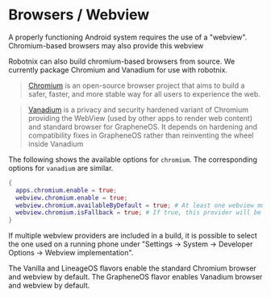 # Browsers / Webview

A properly functioning Android system requires the use of a "webview".
Chromium-based browsers may also provide this webview 

Robotnix can also build chromium-based browsers from source.
We currently package Chromium and Vanadium for use with robotnix.


> [Chromium](https://www.chromium.org/) is an open-source browser project that aims to build a safer, faster, and more stable way for all users to experience the web.

> [Vanadium](https://github.com/GrapheneOS/Vanadium) is a privacy and security hardened variant of Chromium providing the WebView (used by other apps to render web content) and standard browser for GrapheneOS.
> It depends on hardening and compatibility fixes in GrapheneOS rather than reinventing the wheel inside Vanadium

The following shows the available options for `chromium`. The corresponding options for `vanadium` are similar.
```nix
{
  apps.chromium.enable = true;
  webview.chromium.enable = true;
  webview.chromium.availableByDefault = true; # At least one webview must be availableByDefault
  webview.chromium.isFallback = true; # If true, this provider will be disabled and only used if no others are available. At most one webview can be isFallback.
}
```

If multiple webview providers are included in a build, it is possible to select the one used on a running phone under "Settings -> System -> Developer Options -> Webview implementation".

The Vanilla and LineageOS flavors enable the standard Chromium browser and webview by default.
The GrapheneOS flavor enables Vanadium browser and webview by default.
